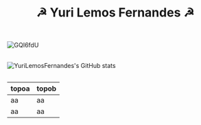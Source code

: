 <h1 align="center"> ☭ Yuri Lemos Fernandes ☭</h1> <br>

![GQI6fdU](https://user-images.githubusercontent.com/127331396/223806990-980a1b99-220a-4739-9613-ed6d44d121e8.png) <br><br>


![YuriLemosFernandes's GitHub stats](https://github-readme-stats.vercel.app/api?username=YuriLemosFernandes&show_icons=true&theme=dark&)<table align="right"> 


 <thread>
 <th> topoa </th>
 <th>topob</th>
 <tbody>
 <tr>
 <td>aa</td>
  <td>aa</td>
  </tr>
  <tr>
 <td>aa</td>
  <td>aa</td>
  </tr>